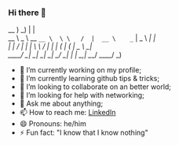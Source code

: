 ### Hi there 👋

 
 __ )                           _)             |               | <br>
 __ \    _ \  __ `__ \  \ \   /  |  __ \    _` |   _ \    __|  | <br>
 |   |   __/  |   |   |  \ \ /   |  |   |  (   |  (   | \__ \ _| <br>
 ____/  \___| _|  _|  _|   \_/   _| _|  _| \__,_| \___/  ____/ _) <br>
 



- 🔭 I’m currently working on my profile;
- 🌱 I’m currently learning github tips & tricks;
- 👯 I’m looking to collaborate on an better world;
- 🤔 I’m looking for help with networking;
- 💬 Ask me about anything;
- 📫 How to reach me: [LinkedIn](https://www.linkedin.com/in/ricardo-rodrigues-b0b71262/)
- 😄 Pronouns: he/him
- ⚡ Fun fact: "I know that I know nothing"

